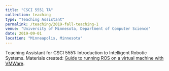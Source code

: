 ```yaml
---
title: "CSCI 5551 TA"
collection: teaching
type: "Teaching Assistant"
permalink: /teaching/2019-fall-teaching-1
venue: "University of Minnesota, Department of Computer Science"
date: 2019-09-01
location: "Minneapolis, Minnesota"
---
```


Teaching Assistant for CSCI 5551: Introduction to Intelligent Robotic Systems. Materials created: [Guide to running ROS on a virtual machine with VMWare](https://github.umn.edu/DENTO019/VMWare_ROS).